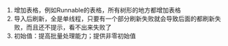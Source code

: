 1. 增加表格，例如Runnable的表格，所有树形的地方都增加表格
2. 导入后刷新，全是单线程，只要有一个部分刷新失败就会导致后面的都刷新失败，而且还不提示，看不出来失败了
3. 初始值：提高批量处理能力；提供非零初始值